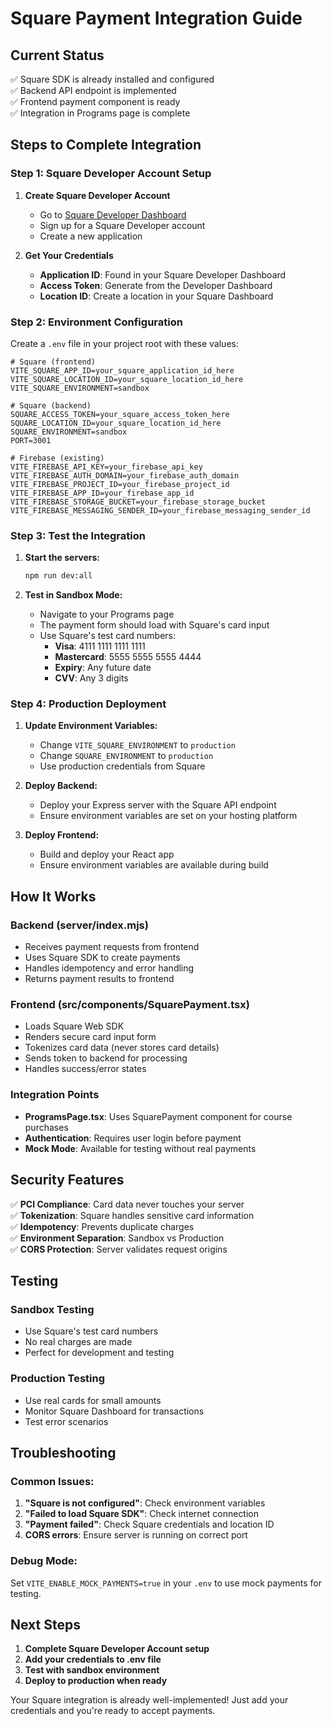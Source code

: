 # Square Payment Integration Guide

## Current Status
✅ Square SDK is already installed and configured  
✅ Backend API endpoint is implemented  
✅ Frontend payment component is ready  
✅ Integration in Programs page is complete  

## Steps to Complete Integration

### Step 1: Square Developer Account Setup

1. **Create Square Developer Account**
   - Go to [Square Developer Dashboard](https://developer.squareup.com/)
   - Sign up for a Square Developer account
   - Create a new application

2. **Get Your Credentials**
   - **Application ID**: Found in your Square Developer Dashboard
   - **Access Token**: Generate from the Developer Dashboard
   - **Location ID**: Create a location in your Square Dashboard

### Step 2: Environment Configuration

Create a `.env` file in your project root with these values:

```env
# Square (frontend)
VITE_SQUARE_APP_ID=your_square_application_id_here
VITE_SQUARE_LOCATION_ID=your_square_location_id_here
VITE_SQUARE_ENVIRONMENT=sandbox

# Square (backend)
SQUARE_ACCESS_TOKEN=your_square_access_token_here
SQUARE_LOCATION_ID=your_square_location_id_here
SQUARE_ENVIRONMENT=sandbox
PORT=3001

# Firebase (existing)
VITE_FIREBASE_API_KEY=your_firebase_api_key
VITE_FIREBASE_AUTH_DOMAIN=your_firebase_auth_domain
VITE_FIREBASE_PROJECT_ID=your_firebase_project_id
VITE_FIREBASE_APP_ID=your_firebase_app_id
VITE_FIREBASE_STORAGE_BUCKET=your_firebase_storage_bucket
VITE_FIREBASE_MESSAGING_SENDER_ID=your_firebase_messaging_sender_id
```

### Step 3: Test the Integration

1. **Start the servers:**
   ```bash
   npm run dev:all
   ```

2. **Test in Sandbox Mode:**
   - Navigate to your Programs page
   - The payment form should load with Square's card input
   - Use Square's test card numbers:
     - **Visa**: 4111 1111 1111 1111
     - **Mastercard**: 5555 5555 5555 4444
     - **Expiry**: Any future date
     - **CVV**: Any 3 digits

### Step 4: Production Deployment

1. **Update Environment Variables:**
   - Change `VITE_SQUARE_ENVIRONMENT` to `production`
   - Change `SQUARE_ENVIRONMENT` to `production`
   - Use production credentials from Square

2. **Deploy Backend:**
   - Deploy your Express server with the Square API endpoint
   - Ensure environment variables are set on your hosting platform

3. **Deploy Frontend:**
   - Build and deploy your React app
   - Ensure environment variables are available during build

## How It Works

### Backend (server/index.mjs)
- Receives payment requests from frontend
- Uses Square SDK to create payments
- Handles idempotency and error handling
- Returns payment results to frontend

### Frontend (src/components/SquarePayment.tsx)
- Loads Square Web SDK
- Renders secure card input form
- Tokenizes card data (never stores card details)
- Sends token to backend for processing
- Handles success/error states

### Integration Points
- **ProgramsPage.tsx**: Uses SquarePayment component for course purchases
- **Authentication**: Requires user login before payment
- **Mock Mode**: Available for testing without real payments

## Security Features

✅ **PCI Compliance**: Card data never touches your server  
✅ **Tokenization**: Square handles sensitive card information  
✅ **Idempotency**: Prevents duplicate charges  
✅ **Environment Separation**: Sandbox vs Production  
✅ **CORS Protection**: Server validates request origins  

## Testing

### Sandbox Testing
- Use Square's test card numbers
- No real charges are made
- Perfect for development and testing

### Production Testing
- Use real cards for small amounts
- Monitor Square Dashboard for transactions
- Test error scenarios

## Troubleshooting

### Common Issues:
1. **"Square is not configured"**: Check environment variables
2. **"Failed to load Square SDK"**: Check internet connection
3. **"Payment failed"**: Check Square credentials and location ID
4. **CORS errors**: Ensure server is running on correct port

### Debug Mode:
Set `VITE_ENABLE_MOCK_PAYMENTS=true` in your `.env` to use mock payments for testing.

## Next Steps

1. **Complete Square Developer Account setup**
2. **Add your credentials to .env file**
3. **Test with sandbox environment**
4. **Deploy to production when ready**

Your Square integration is already well-implemented! Just add your credentials and you're ready to accept payments.
